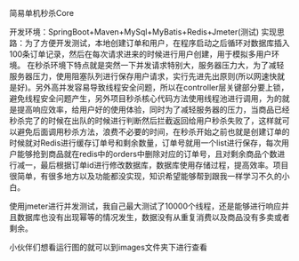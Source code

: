 简易单机秒杀Core

开发环境：SpringBoot+Maven+MySql+MyBatis+Redis+Jmeter(测试)
实现思路：为了方便开发测试，本地创建订单和用户，在程序启动之后循环对数据库插入100条订单记录，然后在每次请求进来的时候进行用户创建，用于模拟多用户环境。
在秒杀环境下特点就是突然一下并发请求特别大，服务器压力大，为了减轻服务器压力，使用阻塞队列进行保存用户请求，实行先进先出原则(所以网速快就是好)。另外高并发容易导致线程安全问题，所以在controller层关键部分要上锁，避免线程安全问题产生，另外项目秒杀核心代码方法使用线程池进行调用，为的就是提高响应效率，给用户好的使用体验，同时为了减轻服务器的压力，当商品已经秒杀完了的时候在出队的时候进行判断然后拦截返回给用户秒杀失败了，这样就可以避免后面调用秒杀方法，浪费不必要的时间，在秒杀开始之前也就是创建订单的时候就对Redis进行缓存订单号和剩余数量，订单号就用一个list进行保存，每次用户能够抢到商品就在redis中的orders中删除对应的订单号，且对剩余商品个数进行减一，最后根据订单id进行修改数据库，数据库使用存储过程，提高效率。项目很简单，有很多地方以及功能都没实现，知识希望能够帮到跟我一样学习不久的小白。

使用jmeter进行并发测试，我自己最大测试了10000个线程，还是能够进行响应并且数据库也没有出现幂等的情况发生，数据没有从重复消费以及商品没有多卖或者剩余。

小伙伴们想看运行图的就可以到images文件夹下进行查看

